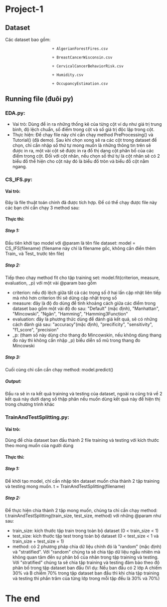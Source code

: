 # Project-1
## Dataset
  Các dataset bao gồm:   
  
                         + AlgerianForestFires.csv

                         + BreastCancerWisconsin.csv

                         + CervicalCancerBehaviorRisk.csv

                         + Humidity.csv
                         
                         + OccupancyEstimation.csv
## Running file (đuôi py)
### EDA.py: 
+ Vai trò: Dùng để in ra những thống kê của từng cột ví dụ như giá trị trung bình, độ lệch chuẩn, số điểm trong cột và số giá trị độc lập trong cột. 
+ Thực hiện: Để chạy file này chỉ cần chạy method PreProcessing() và Tutorial() (đã demo). Sau khi chọn xong sẽ ra các cột trong dataset để chọn, chỉ cần nhập số thứ tự mong muốn là những thông tin trên sẽ được in ra, một vài cột sẽ được in ra đồ thị dạng cột phân bố của các điểm trong cột. Đối với cột nhãn, nếu chọn số thứ tự là cột nhãn sẽ có 2 biểu đồ thể hiện cho cột này đó là biểu đổ tròn và biểu đồ cột nằm ngang.
### CS_IFS.py: 
#### Vai trò: 
Đây là file thuật toán chính đã được tích hợp. Để có thể chạy được file này các bạn chỉ cần chạy 3 method sau:
#### Thực thi:
##### Step 1: 
Đầu tiên khởi tạo model với @param là tên file dataset: model = CS_IFS(filename) (filename này chỉ là filename gốc, không cần điền thêm Train_ và Test_ trước tên file)
##### Step 2: 
Tiếp theo chạy method fit cho tập training set: model.fit(criterion, measure, evaluation, _p) với một vài @param bao gồm 
+ criterion: nếu độ lệch giữa tất cả các trọng số ở hai lần cập nhật liên tiếp mà nhỏ hơn criterion thì sẽ dừng cập nhật trọng số 
+ measure: đây là độ đo dùng để tính khoảng cách giữa các điểm trong dataset bao gồm một vài độ đo sau: "Default" (mặc định), "Manhattan", "Mincowski",   "Ngân", "Hamming", "Hamming3Function"
+ evaluation: đây là phương thức dùng để đánh giá kết quả, sẽ có những cách đánh giá sau: "accuracy"(mặc định), "precificity", "sensitivity", "f1_score", "precision"
+ _p: (tham số này dùng cho thang đo Mincowskin, nếu không dùng thang đo này thì không cần nhập _p) biểu diễn số mũ trong thang đo Mincowski
##### Step 3:
Cuối cùng chỉ cần cần chạy method: model.predict()
##### Output:
Đầu ra sẽ in ra kết quả training và testing của dataset, ngoài ra cũng trả về 2 kết quả này dưới dạng số thập phân nếu muốn dùng kết quả này để hiện thị trong chương trình khác
### TrainAndTestSplitting.py:
#### Vai trò:
Dùng để chia dataset ban đầu thành 2 file training và testing với kích thước theo mong muốn của người dùng
#### Thực thi:
##### Step 1: 
Để khởi tạo model, chỉ cần nhập tên dataset muốn chia thành 2 tập training và testing mong muốn. t = TrainAndTestSplitting(filename)
##### Step 2:
Để thực hiện chia thành 2 tập mong muốn, chúng ta chỉ cần chạy method: t.trainAndTestSplitting(train_size, test_size, method) với những @param như sau:
+ train_size: kích thước tập train trong toàn bộ dataset (0 < train_size < 1)
+ test_size: kích thước tập test trong toàn bộ dataset (0 < test_size < 1 và train_size + test_size = 1)
+ method: có 2 phương pháp chia dữ liệu chính đó là "random" (mặc định) và "stratified". Với "random" chúng ta sẽ chia tập dữ liệu ngẫu nhiên mà không quan tâm đến sự phân bố của nhãn trong tập training và testing. Với "stratified" chúng ta sẽ chia tập training và testing đảm bảo theo độ phân bố trong tập dataset ban đầu (Ví dụ: Nếu ban đầu có 2 lớp A chiếm 30% và B chiếm 70% trong tập dataset ban đầu thì khi chia tập training và testing thì phần trăm của từng lớp trong mỗi tập đều là 30% và 70%)
# The end
